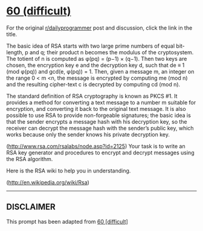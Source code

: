 # [60 (difficult)](https://www.reddit.com/r/dailyprogrammer/comments/ukj67/642012_challenge_60_difficult/)

For the original [r/dailyprogrammer](https://www.reddit.com/r/dailyprogrammer/) post and discussion, click the link in the title.

The basic idea of RSA starts with two large prime numbers of equal bit-length, p and q; their product n becomes the modulus of the cryptosystem. The totient of n is computed as φ(pq) = (p−1) × (q−1). Then two keys are chosen, the encryption key e and the decryption key d, such that de ≡ 1 (mod φ(pq)) and gcd(e, φ(pq)) = 1. Then, given a message m, an integer on the range 0 < m <n, the message is encrypted by computing me (mod n) and the resulting cipher-text c is decrypted by computing cd (mod n).

The standard definition of RSA cryptography is known as PKCS #1. It provides a method for converting a text message to a number m suitable for encryption, and converting it back to the original text message. It is also possible to use RSA to provide non-forgeable signatures; the basic idea is that the sender encrypts a message hash with his decryption key, so the receiver can decrypt the message hash with the sender’s public key, which works because only the sender knows his private decryption key.

(http://www.rsa.com/rsalabs/node.asp?id=2125)
Your task is to write an RSA key generator and procedures to encrypt and decrypt messages using the RSA algorithm.

Here is the RSA wiki to help you in understanding. 

(http://en.wikipedia.org/wiki/Rsa)

----
## **DISCLAIMER**
This prompt has been adapted from [60 [difficult]](https://www.reddit.com/r/dailyprogrammer/comments/ukj67/642012_challenge_60_difficult/
)
